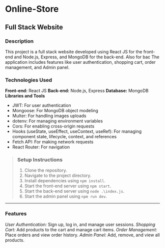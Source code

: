 # Online-Store
## Full Stack Website

### Description
This project is a full stack website developed using React JS for the front-end and Node.js, Express, and MongoDB for the back-end. Also for bac The application includes features like user authentication, shopping cart, order management, and Admin panel.

### Technologies Used
**Front-end:** React JS
**Back-end:** Node.js, Express
**Database:** MongoDB
**Libraries and Tools**
- JWT: For user authentication
- Mongoose: For MongoDB object modeling
- Multer: For handling images uploads
- dotenv: For managing environment variables
- Cors: For enabling cross-origin requests
- Hooks (useState, useEffect, useContext, useRef): For managing component state, lifecycle, context, and references
- Fetch API: For making network requests
- React Router: For navigation

> ### Setup Instructions
> 1. Clone the repository.
> 2. Navigate to the project directory.
> 3. Install dependencies using `npm install`.
> 4. Start the front-end server using `npm start`.
> 5. Start the back-end server using `node .\index.js`.
> 6. Start the admin panel using `npm run dev`.

---

### Features
*User Authentication:* Sign up, log in, and manage user sessions.
*Shopping Cart:* Add products to the cart and manage cart items.
*Order Management:* Place orders and view order history.
*Admin Panel:* Add, remove, and view all products.
